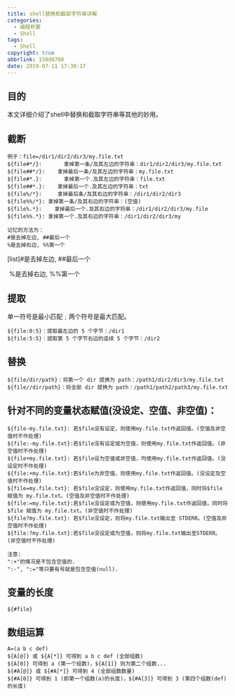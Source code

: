 ```yaml
---
title: shell替换和截取字符串详解
categories:
  - 编程积累
  - Shell
tags:
  - Shell
copyright: true
abbrlink: 150d8700
date: 2019-07-11 17:30:17
---
```


## 目的

本文详细介绍了shell中替换和截取字符串等其他的妙用。

<!--more-->

## 截断

```shell
例子：file=/dir1/dir2/dir3/my.file.txt
${file#*/}:       拿掉第一条/及其左边的字符串：dir1/dir2/dir3/my.file.txt
${file##*/}:    拿掉最后一条/及其左边的字符串：my.file.txt
${file#*.}:       拿掉第一个.及其左边的字符串：file.txt
${file##*.}:    拿掉最后一个.及其左边的字符串：txt
${file%/*}:     拿掉最后条/及其右边的字符串：/dir1/dir2/dir3
${file%%/*}: 拿掉第一条/及其右边的字符串：(空值)
${file%.*}:    拿掉最后一个.及其右边的字符串：/dir1/dir2/dir3/my.file
${file%%.*}: 拿掉第一个.及其右边的字符串：/dir1/dir2/dir3/my

记忆的方法为：
#是去掉左边, ##最后一个
%是去掉右边, %%第一个
```

[list]#是去掉左边, ##最后一个

​      %是去掉右边, %%第一个

## 提取 

单一符号是最小匹配﹔两个符号是最大匹配。

```shell
${file:0:5}：提取最左边的 5 个字节：/dir1
${file:5:5}：提取第 5 个字节右边的连续 5 个字节：/dir2
```

## 替换

```shell
${file/dir/path}：将第一个 dir 提换为 path：/path1/dir2/dir3/my.file.txt
${file//dir/path}：将全部 dir 提换为 path：/path1/path2/path3/my.file.txt
```



## 针对不同的变量状态赋值(没设定、空值、非空值)：

```shell
${file-my.file.txt}: 若$file没有设定，则使用my.file.txt作返回值。(空值及非空值时不作处理)
${file:-my.file.txt}:若$file没有设定或为空值，则使用my.file.txt作返回值。(非空值时不作处理)
${file+my.file.txt}: 若$file设为空值或非空值，均使用my.file.txt作返回值。(没设定时不作处理)
${file:+my.file.txt}:若$file为非空值，则使用my.file.txt作返回值。(没设定及空值时不作处理)
${file=my.file.txt}: 若$file没设定，则使用my.file.txt作返回值，同时将$file 赋值为 my.file.txt。(空值及非空值时不作处理)
${file:=my.file.txt}:若$file没设定或为空值，则使用my.file.txt作返回值，同时将 $file 赋值为 my.file.txt。(非空值时不作处理)
${file?my.file.txt}: 若$file没设定，则将my.file.txt输出至 STDERR。(空值及非空值时不作处理)
${file:?my.file.txt}:若$file没设定或为空值，则将my.file.txt输出至STDERR。(非空值时不作处理)

注意: 
":+"的情况是不包含空值的.
":-", ":="等只要有号就是包含空值(null).
```

## 变量的长度

```shell
${#file}
```

## 数组运算

```shell
A=(a b c def)
${A[@]} 或 ${A[*]} 可得到 a b c def (全部组数)
${A[0]} 可得到 a (第一个组数)，${A[1]} 则为第二个组数...
${#A[@]} 或 ${#A[*]} 可得到 4 (全部组数数量)
${#A[0]} 可得到 1 (即第一个组数(a)的长度)，${#A[3]} 可得到 3 (第四个组数(def)的长度)
```

 